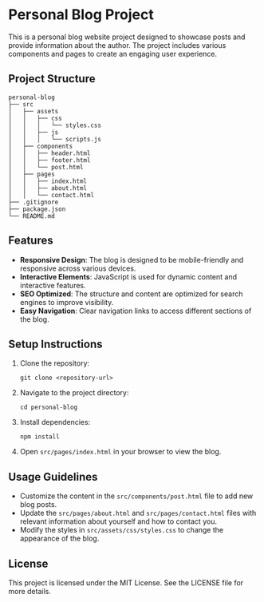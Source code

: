 # Personal Blog Project

This is a personal blog website project designed to showcase posts and provide information about the author. The project includes various components and pages to create an engaging user experience.

## Project Structure

```
personal-blog
├── src
│   ├── assets
│   │   ├── css
│   │   │   └── styles.css
│   │   ├── js
│   │   │   └── scripts.js
│   ├── components
│   │   ├── header.html
│   │   ├── footer.html
│   │   └── post.html
│   ├── pages
│   │   ├── index.html
│   │   ├── about.html
│   │   └── contact.html
├── .gitignore
├── package.json
└── README.md
```

## Features

- **Responsive Design**: The blog is designed to be mobile-friendly and responsive across various devices.
- **Interactive Elements**: JavaScript is used for dynamic content and interactive features.
- **SEO Optimized**: The structure and content are optimized for search engines to improve visibility.
- **Easy Navigation**: Clear navigation links to access different sections of the blog.

## Setup Instructions

1. Clone the repository:
   ```
   git clone <repository-url>
   ```
2. Navigate to the project directory:
   ```
   cd personal-blog
   ```
3. Install dependencies:
   ```
   npm install
   ```
4. Open `src/pages/index.html` in your browser to view the blog.

## Usage Guidelines

- Customize the content in the `src/components/post.html` file to add new blog posts.
- Update the `src/pages/about.html` and `src/pages/contact.html` files with relevant information about yourself and how to contact you.
- Modify the styles in `src/assets/css/styles.css` to change the appearance of the blog.

## License

This project is licensed under the MIT License. See the LICENSE file for more details.